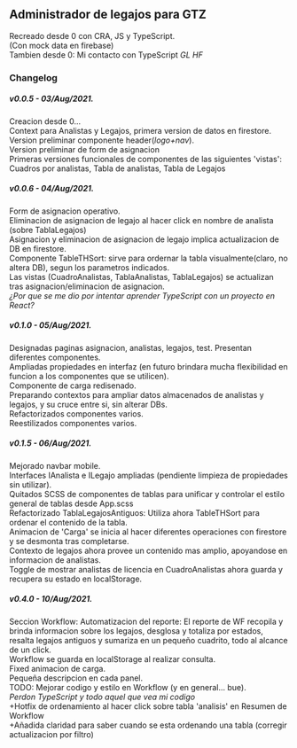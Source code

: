 ## Administrador de legajos para GTZ

Recreado desde 0 con CRA, JS y TypeScript.  
(Con mock data en firebase)  
Tambien desde 0: Mi contacto con TypeScript _GL HF_

###  Changelog

##### v0.0.5 - 03/Aug/2021.  
Creacion desde 0...  
Context para Analistas y Legajos, primera version de datos en firestore.  
Version preliminar componente header(*logo+nav*).  
Version preliminar de form de asignacion  
Primeras versiones funcionales de componentes de las siguientes 'vistas': Cuadros por analistas, Tabla de analistas, Tabla de Legajos  
  
##### v0.0.6 - 04/Aug/2021.  
  
Form de asignacion operativo.  
Eliminacion de asignacion de legajo al hacer click en nombre de analista (sobre TablaLegajos)  
Asignacion y eliminacion de asignacion de legajo implica actualizacion de DB en firestore.  
Componente TableTHSort: sirve para ordernar la tabla visualmente(claro, no altera DB), segun los parametros indicados.  
Las vistas (CuadroAnalistas, TablaAnalistas, TablaLegajos) se actualizan tras asignacion/eliminacion de asignacion.  
*¿Por que se me dio por intentar aprender TypeScript con un proyecto en React?*  
  
##### v0.1.0 - 05/Aug/2021.  
Designadas paginas asignacion, analistas, legajos, test. Presentan diferentes componentes.  
Ampliadas propiedades en interfaz (en futuro brindara mucha flexibilidad en funcion a los componentes que se utilicen).  
Componente de carga redisenado.  
Preparando contextos para ampliar datos almacenados de analistas y legajos, y su cruce entre si, sin alterar DBs.  
Refactorizados componentes varios.  
Reestilizados componentes varios.  
  
  
##### v0.1.5 - 06/Aug/2021.  
Mejorado navbar mobile.  
Interfaces IAnalista e ILegajo ampliadas (pendiente limpieza de propiedades sin utilizar).  
Quitados SCSS de componentes de tablas para unificar y controlar el estilo general de tablas desde App.scss  
Refactorizado TablaLegajosAntiguos: Utiliza ahora TableTHSort para ordenar el contenido de la tabla.  
Animacion de 'Carga' se inicia al hacer diferentes operaciones con firestore y se desmonta tras completarse.  
Contexto de legajos ahora provee un contenido mas amplio, apoyandose en informacion de analistas.  
Toggle de mostrar analistas de licencia en CuadroAnalistas ahora guarda y recupera su estado en localStorage.  
  
  
##### v0.4.0 - 10/Aug/2021.  
Seccion Workflow: Automatizacion del reporte: El reporte de WF recopila y brinda informacion sobre los legajos, desglosa y totaliza por estados, resalta legajos antiguos y sumariza en un pequeño cuadrito, todo al alcance de un click.  
Workflow se guarda en localStorage al realizar consulta.  
Fixed animacion de carga.  
Pequeña descripcion en cada panel.  
TODO: Mejorar codigo y estilo en Workflow (y en general... bue).  
*Perdon TypeScript y todo aquel que vea mi codigo*  
+Hotfix de ordenamiento al hacer click sobre tabla 'analisis' en Resumen de Workflow  
+Añadida claridad para saber cuando se esta ordenando una tabla (corregir actualizacion por filtro)
